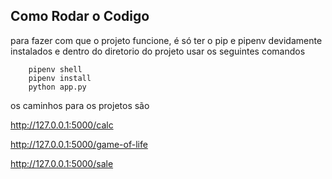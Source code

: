 ## Como Rodar o Codigo

para fazer com que o projeto funcione, é só ter o pip e pipenv devidamente instalados e dentro do diretorio do projeto usar os seguintes comandos

        pipenv shell
        pipenv install
        python app.py

os caminhos para os projetos são

http://127.0.0.1:5000/calc

http://127.0.0.1:5000/game-of-life

http://127.0.0.1:5000/sale
